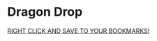 # Dragon Drop

<a href="!function(){function loadTag(src,callback){var tag=document.createElement(&quot;script&quot;);tag.type=&quot;text/javascript&quot;,tag.async=!0,tag.src=src,tag.onload=callback;var body=document.getElementsByTagName(&quot;body&quot;)[0];body.appendChild(tag)}function launchDragonDrop($){$(document).ready(function(){var size=50*(parseInt(4*Math.random())+2),left=Math.random()*($(window).width()-size-20)+10,top=$(window).scrollTop()+Math.random()*($(window).height()-size-20)+10,flip=parseInt(2*Math.random())?!0:!1,img=$(&quot;body&quot;).append('&lt;img src=&quot;http://i58.tinypic.com/166qgm.png&quot;&gt;&lt;/img&gt;').find(&quot;&gt; img&quot;).last();img.css({position:&quot;absolute&quot;,top:top+&quot;px&quot;,left:left+&quot;px&quot;,height:size+&quot;px&quot;,width:size+&quot;px&quot;,&quot;z-index&quot;:99999}).draggable(),flip&amp;&amp;img.css({&quot;-moz-transform&quot;:&quot;scaleX(-1)&quot;,&quot;-o-transform&quot;:&quot;scaleX(-1)&quot;,&quot;-webkit-transform&quot;:&quot;scaleX(-1)&quot;,transform:&quot;scaleX(-1)&quot;,filter:&quot;FlipH&quot;,&quot;-ms-filter&quot;:'&quot;FlipH&quot;'})})}!function(){&quot;undefined&quot;==typeof jQuery?loadTag(&quot;https://code.jquery.com/jquery-2.1.3.min.js&quot;,function(){loadTag(&quot;https://code.jquery.com/ui/1.11.3/jquery-ui.min.js&quot;,function(){launchDragonDrop(jQuery)})}):&quot;undefined&quot;==typeof jQuery.ui?loadTag(&quot;https://code.jquery.com/ui/1.11.3/jquery-ui.min.js&quot;,function(){launchDragonDrop(jQuery)}):launchDragonDrop(jQuery)}()}();">RIGHT CLICK AND SAVE TO YOUR BOOKMARKS!</a>